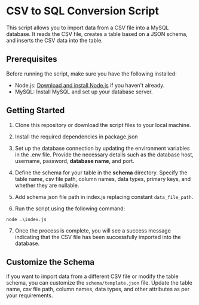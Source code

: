 # CSV to SQL Conversion Script

This script allows you to import data from a CSV file into a MySQL database. It reads the CSV file, creates a table based on a JSON schema, and inserts the CSV data into the table.

## Prerequisites

Before running the script, make sure you have the following installed:

- Node.js: [Download and install Node.js](https://nodejs.org/en/) if you haven't already.
- MySQL: Install MySQL and set up your database server.

## Getting Started

1. Clone this repository or download the script files to your local machine.

2. Install the required dependencies in package.json

3. Set up the database connection by updating the environment variables in the .env file. Provide the necessary details such as the database host, username, password, **database name**, and port.

4. Define the schema for your table in the **schema** directory. Specify the table name, csv file path, column names, data types, primary keys, and whether they are nullable.

5. Add schema json file path in index.js replacing constant `data_file_path`.

6. Run the script using the following command:

```
node .\index.js
```
7. Once the process is complete, you will see a success message indicating that the CSV file has been successfully imported into the database.

## Customize the Schema
if you want to import data from a different CSV file or modify the table schema, you can customize the `schema/template.json` file. Update the table name, csv file path, column names, data types, and other attributes as per your requirements.